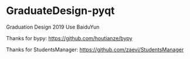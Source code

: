 # GraduateDesign-pyqt
Graduation Design 2019
Use BaiduYun

Thanks for bypy: https://github.com/houtianze/bypy

Thanks for StudentsManager: https://github.com/zaevi/StudentsManager
